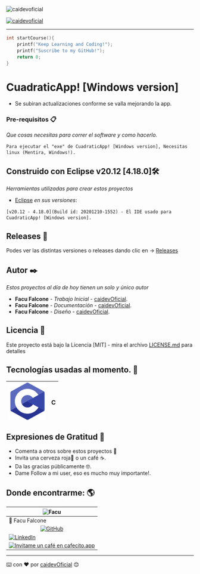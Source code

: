 <p align="left"> <img src="https://komarev.com/ghpvc/?username=caidevoficial&label=Profile%20views&color=0e75b6&style=flat" alt="caidevoficial" /> </p>

<p align="left"> <a href="https://github.com/CaidevOficial"><img src="https://github-profile-trophy.vercel.app/?username=caidevoficial&theme=nord&column=7" alt="caidevoficial" /></a> </p>

---


```c
int startCourse(){
    printf("Keep Learning and Coding!");
    printf("Suscribe to my GitHub!");
    return 0;
}
```

# CuadraticApp! [Windows version]

* Se subiran actualizaciones conforme se valla mejorando la app.

### Pre-requisitos 📋

_Que cosas necesitas para correr el software y como hacerlo._

```
Para ejecutar el "exe" de CuadraticApp! [Windows version], Necesitas linux (Mentira, Windows!).
```

## Construido con Eclipse v20.12 [4.18.0]🛠️

_Herramientas utilizadas para crear estos proyectos_

* [Eclipse](https://www.eclipse.org/) 
_en sus versiones_:
```
[v20.12 - 4.18.0](Build id: 20201210-1552) - El IDE usado para CuadraticApp! [Windows version].
```

## Releases 📌

Podes ver las distintas versiones o releases dando clic en -> [Releases](https://github.com/caidevOficial/CuatraticApp_C/releases)

## Autor ✒️

_Estos proyectos al día de hoy tienen un solo y único autor_

* **Facu Falcone** - *Trabajo Inicial* - [caidevOficial](https://github.com/caidevOficial).
* **Facu Falcone** - *Documentación* - [caidevOficial](https://github.com/caidevOficial).
* **Facu Falcone** - *Diseño* - [caidevOficial](https://github.com/caidevOficial).

## Licencia 📄

Este proyecto está bajo la Licencia [MIT] - mira el archivo [LICENSE.md](LICENSE) para detalles

## Tecnologías usadas al momento. 📌
<!-- C -->
|<a href="https://es.wikipedia.org/wiki/C_(lenguaje_de_programaci%C3%B3n)/"><img align="center" alt="C" src="https://github.com/caidevOficial/Logos/blob/master/Lenguajes/logo-c.png" width="100px" height="100px" />|<h3>C</h3>|
|--------|----------|

## Expresiones de Gratitud 🎁

* Comenta a otros sobre estos proyectos 📢
* Invita una cerveza roja🍺 o un café ☕.<br>
* Da las gracias públicamente 🤓.
* Dame Follow a mi user, eso es mucho muy importante!.

## Donde encontrarme: 🌎
|<img class="circular" alt="Facu" src="https://avatars1.githubusercontent.com/u/12877139?s=400&u=d369ee24466653d9bbeeb9654930e3ff1c67b76a&v=4" width="80px" height="80px" />|
|------------|
|🤴 Facu Falcone|
|<center><a href="https://github.com/caidevOficial/"><img alt="GitHub" src="https://img.shields.io/badge/GitHub-%2312100E.svg?&style=for-the-badge&logo=Github&logoColor=white" width="95px" height="30px" /></center>|
|<a href="https://www.linkedin.com/in/facundo-falcone/"><img alt="LinkedIn" src="https://img.shields.io/badge/linkedin-%230077B5.svg?&style=for-the-badge&logo=linkedin&logoColor=white" width="95px" height="30px" />|
|<a href="https://cafecito.app/caidevoficial/"><img alt='Invitame un café en cafecito.app' srcset='https://cdn.cafecito.app/imgs/buttons/button_5.png 1x, https://cdn.cafecito.app/imgs/buttons/button_5_2x.png 2x, https://cdn.cafecito.app/imgs/buttons/button_5_3.75x.png 3.75x' src='https://cdn.cafecito.app/imgs/buttons/button_5.png' width="95px" height="30px" />|



---
⌨️ con ❤️ por [caidevOficial](https://github.com/caidevOficial) 😊
